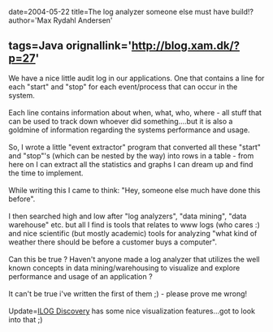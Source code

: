 date=2004-05-22
title=The log analyzer someone else must have build!?
author='Max Rydahl Andersen'

tags=Java 
orignallink='http://blog.xam.dk/?p=27'
---
<div><p>We have a nice little audit log in our applications. One that contains a line for each "start" and "stop" for each event/process  that can occur in the system.<br><br>
Each line contains information about when, what, who, where - all stuff that can be used to track down whoever did something....but it is also a goldmine of information regarding the systems performance and usage.<br><br>
So, I wrote a little "event extractor" program that converted all these "start" and "stop"'s (which can be nested by the way) into rows in a table - from here on I can extract all the statistics and graphs I can dream up and find the time to implement.<br><br>
While writing this I came to think: "Hey, someone else much have done this before".<br><br>
I then searched high and low after "log analyzers", "data mining", "data warehouse" etc. but all I find is tools that relates to www logs (who cares :) and nice scientific (but mostly academic) tools for analyzing "what kind of weather there should be before a customer buys a computer".<br><br>
Can this be true ? Haven't anyone made a log analyzer that utilizes the well known concepts in data mining/warehousing to visualize and explore performance and usage of an application ?<br><br>
It can't be true i've written the first of them ;) - please prove me wrong!<br><br>
Update=<a href="http://www2.ilog.com/preview/Discovery/" title="ILOG Discovery">ILOG Discovery</a> has some nice visualization features...got to look into that ;)</p></div>
